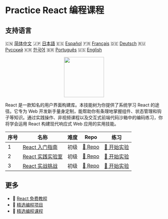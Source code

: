 # Practice React 编程课程

## 支持语言

🇨🇳 [简体中文](README_zh.md) 🇯🇵 [日本語](README_ja.md) 🇪🇸 [Español](README_es.md) 🇫🇷 [Français](README_fr.md) 🇩🇪 [Deutsch](README_de.md) 🇷🇺 [Русский](README_ru.md) 🇰🇷 [한국어](README_ko.md) 🇧🇷 [Português](README_pt.md) 🇺🇸 [English](README.md) 

<div align="center">
<img width="128px" src="https://file.labex.io/path/nUDMNpUKFvpT.png">
</div>

React 是一款知名的用户界面构建库。本技能树为你提供了系统学习 React 的途径。它专为 Web 开发新手量身定制，能帮助你有条理地掌握组件、状态管理和钩子等知识。通过实践操作、非视频课程以及交互式前端代码沙箱中的编码练习，你将学会运用 React 构建现代响应式 Web 应用的实用技能。

|   序号 | 名称                                                                    | 难度   | Repo                                                               | 练习                                                                 |
|--------|-------------------------------------------------------------------------|--------|--------------------------------------------------------------------|----------------------------------------------------------------------|
|      1 | [React 入门指南](https://labex.io/zh/courses/quick-start-with-react)    | 初级   | [🔗 Repo](https://github.com/labex-labs/quick-start-with-react)    | [🚀 开始实验](https://labex.io/zh/courses/quick-start-with-react)    |
|      2 | [React 实践实验室](https://labex.io/zh/courses/react-practice-labs)     | 初级   | [🔗 Repo](https://github.com/labex-labs/react-practice-labs)       | [🚀 开始实验](https://labex.io/zh/courses/react-practice-labs)       |
|      3 | [React 实战挑战](https://labex.io/zh/courses/react-practice-challenges) | 初级   | [🔗 Repo](https://github.com/labex-labs/react-practice-challenges) | [🚀 开始实验](https://labex.io/zh/courses/react-practice-challenges) |

## 更多

- 🔗 [React 免费教程](https://github.com/labex-labs/react-free-tutorials)
- 🔗 [精选编程项目](https://github.com/labex-labs/awesome-programming-projects)
- 🔗 [精选编程课程](https://github.com/labex-labs/awesome-programming-courses)

